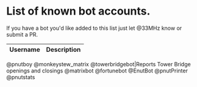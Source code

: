 # List of known bot accounts.

If you have a bot you'd like added to this list just let @33MHz know or submit a PR.

Username|Description
-|-
@pnutboy
@monkeystew_matrix
@towerbridgebot|Reports Tower Bridge openings and closings
@matrixbot
@fortunebot
@EnutBot
@pnutPrinter
@pnutstats
